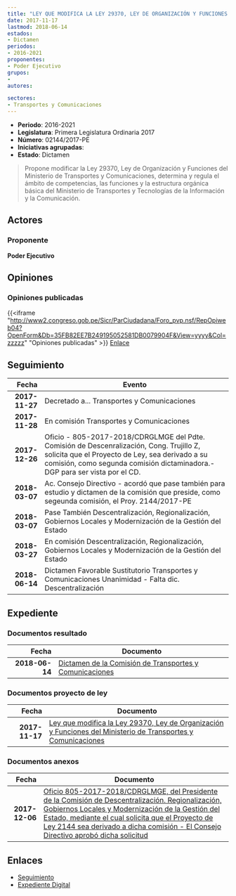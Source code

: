 ```yaml
---
title: "LEY QUE MODIFICA LA LEY 29370, LEY DE ORGANIZACIÓN Y FUNCIONES DEL MINISTERIO DE TRANSPORTES Y COMUNICACIONES"
date: 2017-11-17
lastmod: 2018-06-14
estados:
- Dictamen
periodos:
- 2016-2021
proponentes:
- Poder Ejecutivo
grupos:
- 
autores:

sectores:
- Transportes y Comunicaciones
---
```

- **Periodo**: 2016-2021
- **Legislatura**: Primera Legislatura Ordinaria 2017
- **Número**: 02144/2017-PE
- **Iniciativas agrupadas**: 
- **Estado**: Dictamen

> Propone modificar la Ley 29370, Ley de Organización y Funciones del Ministerio de Transportes y Comunicaciones, determina y regula el ámbito de competencias, las funciones y la estructura orgánica básica del Ministerio de Transportes y Tecnologías de la Información y la Comunicación.


## Actores

### Proponente

**Poder Ejecutivo**

## Opiniones

### Opiniones publicadas

{{<iframe "http://www2.congreso.gob.pe/Sicr/ParCiudadana/Foro_pvp.nsf/RepOpiweb04?OpenForm&Db=35FB82EE7B249195052581DB0079904F&View=yyyy&Col=zzzzz" "Opiniones publicadas" >}}
[Enlace](http://www2.congreso.gob.pe/Sicr/ParCiudadana/Foro_pvp.nsf/RepOpiweb04?OpenForm&Db=35FB82EE7B249195052581DB0079904F&View=yyyy&Col=zzzzz)


## Seguimiento

| Fecha | Evento |
|------:|--------|
| **2017-11-27** | Decretado a... Transportes y Comunicaciones |
| **2017-11-28** | En comisión Transportes y Comunicaciones |
| **2017-12-26** | Oficio - 805-2017-2018/CDRGLMGE del Pdte. Comisión de Descenralización, Cong. Trujillo Z, solicita que el Proyecto de Ley, sea derivado a su comisión, como segunda comisión dictaminadora.- DGP para ser vista por el CD. |
| **2018-03-07** | Ac. Consejo Directivo - acordó que pase también para estudio y dictamen de la comisión que preside, como segeunda comisión, el Proy. 2144/2017-PE |
| **2018-03-07** | Pase También Descentralización, Regionalización, Gobiernos Locales y Modernización de la Gestión del Estado |
| **2018-03-27** | En comisión Descentralización, Regionalización, Gobiernos Locales y Modernización de la Gestión del Estado |
| **2018-06-14** | Dictamen Favorable Sustitutorio Transportes y Comunicaciones Unanimidad - Falta dic. Descentralización |

## Expediente

### Documentos resultado

| Fecha | Documento |
|------:|-----------|
| **2018-06-14** | [Dictamen de la Comisión de Transportes y Comunicaciones](http://www.leyes.congreso.gob.pe/Documentos/2016_2021/Seguimiento_de_Proyectos_de_Ley/00940PL20170614.pdf) |

### Documentos proyecto de ley

| Fecha | Documento |
|------:|-----------|
| **2017-11-17** | [Ley que modifica la Ley 29370, Ley de Organización y Funciones del Ministerio de Transportes y Comunicaciones](http://www.leyes.congreso.gob.pe/Documentos/2016_2021/Proyectos_de_Ley_y_de_Resoluciones_Legislativas/PL0214420171117..pdf) |

### Documentos anexos

| Fecha | Documento |
|------:|-----------|
| **2017-12-06** | [Oficio 805-2017-2018/CDRGLMGE, del Presidente de la Comisión de Descentralización. Regionalización, Gobiernos Locales y Modernización de la Gestión del Estado, mediante el cual solicita que el Proyecto de Ley 2144 sea derivado a dicha comisión - El Consejo Directivo aprobó dicha solicitud](http://www.leyes.congreso.gob.pe/Documentos/2016_2021/Oficios/Comisiones_Ordinarias/OFICIO-805-2017-2018-CDRGLMGE..pdf) |

## Enlaces

- [Seguimiento](http://www2.congreso.gob.pe/Sicr/TraDocEstProc/CLProLey2016.nsf/f7fff46988ca05b1052578e100829cc7/04500fa1dc1ba67d052581db0075a2ba?OpenDocument)
- [Expediente Digital](http://www2.congreso.gob.pe/Sicr/TraDocEstProc/CLProLey2016.nsf/f7fff46988ca05b1052578e100829cc7/04500fa1dc1ba67d052581db0075a2ba?OpenDocument&Click=05257FB7005EB655.eb71d0cf91d8294e05256cdf006b5706/$Body/0.1C6C)

